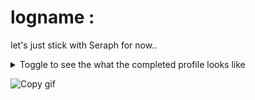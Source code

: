 # logname :
let's just stick with Seraph for now..

<details><summary>Toggle to see the what the completed profile looks like</summary>
<p>

# Hi there, I'm Seraph! 👋

![Banner Image](https://i.giphy.com/media/v1.Y2lkPTc5MGI3NjExa2Nwa21hbnl2MzRmbWVhb2VwZDZtNW9sOGc4ejY5cmNxcHU1dXlpdyZlcD12MV9pbnRlcm5hbF9naWZfYnlfaWQmY3Q9Zw/KpACNEh8jXK2Q/giphy.gif)

## About Me 🚀

I'm a passionate **[Your Job Title / Developer Role]** with experience in **[technologies you're proficient in]**. I love tackling complex problems, learning new skills, and collaborating with diverse teams to create innovative solutions.

- 🌱 Currently learning: **[new technologies or skills you're currently learning]**
- 🔭 Working on: **[current projects or side-projects]**
- 🌍 Languages: **[programming languages and human languages you speak]**
- 📫 How to reach me: **[your email address or other contact information]**
- ⚡ Fun fact: **[a fun fact about yourself]**

## My Skills 🧠

![Discord](https://img.shields.io/discord/discordapp.com%2Fusers%2Fseraph.919)
![CSS](https://img.shields.io/badge/-CSS-1572B6?style=flat-square&logo=css3&logoColor=white)
![JavaScript](https://img.shields.io/badge/-JavaScript-F7DF1E?style=flat-square&logo=javascript&logoColor=black)
![React](https://img.shields.io/badge/-React-61DAFB?style=flat-square&logo=react&logoColor=black)
![Node.js](https://img.shields.io/badge/-Node.js-339933?style=flat-square&logo=node.js&logoColor=white)

*Replace the above skill badges with your own skills and expertise. TTo create more badges, use [checkout this repo](https://github.com/alexandresanlim/Badges4-README.md-Profile).*

## Featured Projects 💻

### [Project 1 Title](project_1_link)

![Project 1 Screenshot](project_1_screenshot_url)

**[Project 1 Title]** is a **[brief project description]** built with **[technologies used]**. This project demonstrates my ability to **[skills demonstrated by the project]**. You can check out the repository [here](project_1_repository_link).

### [Project 2 Title](project_2_link)

![Project 2 Screenshot](project_2_screenshot_url)

**[Project 2 Title]** is a **[brief project description]** built with **[technologies used]**. This project showcases my skills in **[skills demonstrated by the project]**. You can check out the repository [here](project_2_repository_link).

## Get in Touch 📬

- **[Personal Website / Blog]**(your_website_or_blog_link)
- **[LinkedIn]**(your_linkedin_profile_link)
- **[Twitter]**(your_twitter_profile_link)


</p>
</details> 

![Copy gif](https://i.giphy.com/media/v1.Y2lkPTc5MGI3NjExbHphczRnc204cGh1YmxodjBjc2kxZXVnbDB2bm04c3lnbmNtYWZ3MCZlcD12MV9pbnRlcm5hbF9naWZfYnlfaWQmY3Q9Zw/xUKrrEnN9I5lnrcSMv/giphy-downsized-large.gif)
